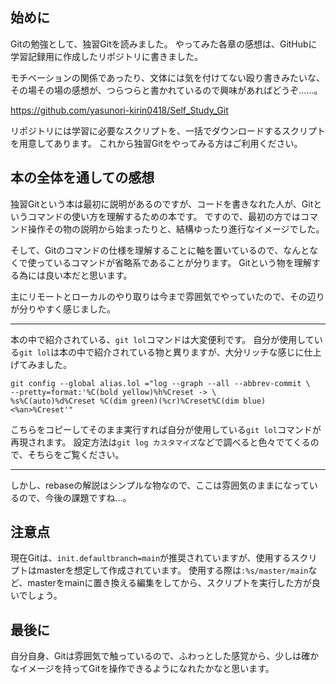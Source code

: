 ## 始めに
Gitの勉強として、独習Gitを読みました。
やってみた各章の感想は、GitHubに学習記録用に作成したリポジトリに書きました。

モチベーションの関係であったり、文体には気を付けてない殴り書きみたいな、
その場その場の感想が、つらつらと書かれているので興味があればどうぞ……。

https://github.com/yasunori-kirin0418/Self_Study_Git

リポジトリには学習に必要なスクリプトを、一括でダウンロードするスクリプトを用意してあります。
これから独習Gitをやってみる方はご利用ください。


## 本の全体を通しての感想
独習Gitという本は最初に説明があるのですが、コードを書きなれた人が、Gitというコマンドの使い方を理解するための本です。
ですので、最初の方ではコマンド操作その物の説明から始まったりと、結構ゆったり進行なイメージでした。

そして、Gitのコマンドの仕様を理解することに軸を置いているので、なんとなくで使っているコマンドが省略系であることが分ります。
Gitという物を理解する為には良い本だと思います。

主にリモートとローカルのやり取りは今まで雰囲気でやっていたので、その辺りが分りやすく感じました。

---

本の中で紹介されている、`git lol`コマンドは大変便利です。
自分が使用している`git lol`は本の中で紹介されている物と異りますが、大分リッチな感じに仕上げてみました。

```
git config --global alias.lol ="log --graph --all --abbrev-commit \ 
--pretty=format:'%C(bold yellow)%h%Creset -> \ 
%s%C(auto)%d%Creset %C(dim green)(%cr)%Creset%C(dim blue)<%an>%Creset'"
```
こちらをコピーしてそのまま実行すれば自分が使用している`git lol`コマンドが再現されます。
設定方法は`git log カスタマイズ`などで調べると色々でてくるので、そちらをご覧ください。

---

しかし、rebaseの解説はシンプルな物なので、ここは雰囲気のままになっているので、今後の課題ですね…。


## 注意点
現在Gitは、`init.defaultbranch=main`が推奨されていますが、使用するスクリプトはmasterを想定して作成されています。
使用する際は`:%s/master/main`など、masterをmainに置き換える編集をしてから、スクリプトを実行した方が良いでしょう。

## 最後に
自分自身、Gitは雰囲気で触っているので、ふわっとした感覚から、少しは確かなイメージを持ってGitを操作できるようになれたかなと思います。
